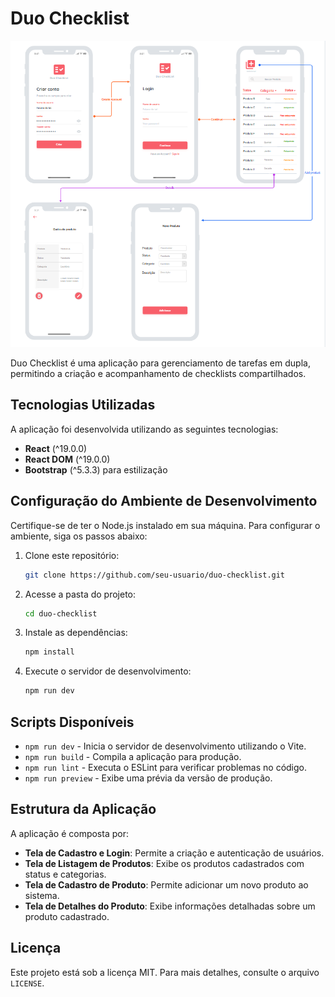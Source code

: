 # Duo Checklist

<img src="./duoCheckList/src/assets/print.PNG"/>

Duo Checklist é uma aplicação para gerenciamento de tarefas em dupla, permitindo a criação e acompanhamento de checklists compartilhados.

## Tecnologias Utilizadas

A aplicação foi desenvolvida utilizando as seguintes tecnologias:

- **React** (^19.0.0)
- **React DOM** (^19.0.0)
- **Bootstrap** (^5.3.3) para estilização


## Configuração do Ambiente de Desenvolvimento

Certifique-se de ter o Node.js instalado em sua máquina. Para configurar o ambiente, siga os passos abaixo:

1. Clone este repositório:
   ```sh
   git clone https://github.com/seu-usuario/duo-checklist.git
   ```

2. Acesse a pasta do projeto:
   ```sh
   cd duo-checklist
   ```

3. Instale as dependências:
   ```sh
   npm install
   ```

4. Execute o servidor de desenvolvimento:
   ```sh
   npm run dev
   ```

## Scripts Disponíveis

- `npm run dev` - Inicia o servidor de desenvolvimento utilizando o Vite.
- `npm run build` - Compila a aplicação para produção.
- `npm run lint` - Executa o ESLint para verificar problemas no código.
- `npm run preview` - Exibe uma prévia da versão de produção.

## Estrutura da Aplicação

A aplicação é composta por:

- **Tela de Cadastro e Login**: Permite a criação e autenticação de usuários.
- **Tela de Listagem de Produtos**: Exibe os produtos cadastrados com status e categorias.
- **Tela de Cadastro de Produto**: Permite adicionar um novo produto ao sistema.
- **Tela de Detalhes do Produto**: Exibe informações detalhadas sobre um produto cadastrado.



## Licença

Este projeto está sob a licença MIT. Para mais detalhes, consulte o arquivo `LICENSE`.

